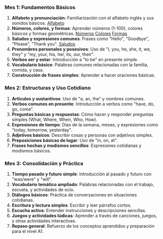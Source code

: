 ### Mes 1: Fundamentos Básicos
1. **Alfabeto y pronunciación**: Familiarización con el alfabeto inglés y sus sonidos básicos.
[Alfabeto](https://arbolabc.com/abecedario-en-ingles)
2. **Números, colores, y formas**: Aprender números (1-100), colores básicos y formas geométricas.
[Números](https://www.ingles.com/guia/los-numeros-en-ingles-del-1-al-200)
[Colores](https://aprenderinglesgo.com/colores-ingles-lista-todos-colores-ingles-espanol-3180)
[Formas](https://www.britishcouncil.org.mx/blog/figuras-geometricas-en-ingles)
3. **Saludos y expresiones comunes**: Frases como "Hello", "Goodbye", "Please", "Thank you".
[Saludos](https://www.ispeakspokespoken.com/es/saludos-ingles/#Dar%20Las%20Gracias%20en%20Ingl%C3%A9s)
4. **Pronombres personales y posesivos**: Uso de "I, you, he, she, it, we, they" y "my, your, his, her, its, our, their".
5. **Verbos ser y estar**: Introducción a "to be" en presente simple.
6. **Vocabulario básico**: Palabras comunes relacionadas con la familia, comida, y casa.
7. **Construcción de frases simples**: Aprender a hacer oraciones básicas.


### Mes 2: Estructuras y Uso Cotidiano
1. **Artículos y sustantivos**: Uso de "a, an, the" y nombres comunes.
2. **Verbos comunes en presente**: Introducción a verbos como "have, do, go, come".
3. **Preguntas básicas y respuestas**: Cómo hacer y responder preguntas simples (What, Where, When, Who, How).
4. **Expresiones de tiempo**: Días de la semana, meses, y expresiones como "today, tomorrow, yesterday".
5. **Adjetivos básicos**: Describir cosas y personas con adjetivos simples.
6. **Preposiciones básicas de lugar**: Uso de "in, on, at".
7. **Frases hechas y modismos sencillos**: Expresiones cotidianas y modismos básicos.


### Mes 3: Consolidación y Práctica
1. **Tiempo pasado y futuro simple**: Introducción al pasado y futuro con "was/were" y "will".
2. **Vocabulario temático ampliado**: Palabras relacionadas con el trabajo, escuela, y actividades de ocio.
3. **Diálogos básicos**: Práctica de conversaciones en situaciones cotidianas.
4. **Escritura y lectura simples**: Escribir y leer párrafos cortos.
5. **Escucha activa**: Entender instrucciones y descripciones sencillas.
6. **Juegos y actividades lúdicas**: Aprender a través de canciones, juegos, y otras actividades interactivas.
7. **Repaso general**: Refuerzo de los conceptos aprendidos y preparación para el nivel A1.